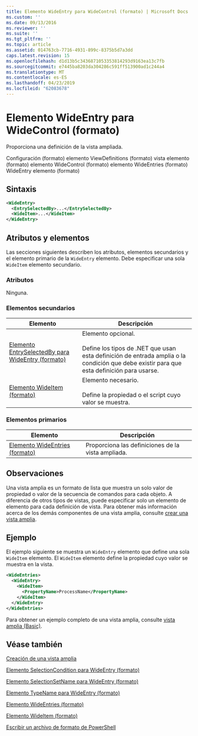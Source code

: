 ```yaml
---
title: Elemento WideEntry para WideControl (formato) | Microsoft Docs
ms.custom: ''
ms.date: 09/13/2016
ms.reviewer: ''
ms.suite: ''
ms.tgt_pltfrm: ''
ms.topic: article
ms.assetid: 014763cb-7716-4931-899c-8375b5d7a3dd
caps.latest.revision: 15
ms.openlocfilehash: d1d13b5c3436871053353814293d9163ea13c7fb
ms.sourcegitcommit: e7445ba8203da304286c591ff513900ad1c244a4
ms.translationtype: MT
ms.contentlocale: es-ES
ms.lasthandoff: 04/23/2019
ms.locfileid: "62083678"
---
```

# <a name="wideentry-element-for-widecontrol-format"></a>Elemento WideEntry para WideControl (formato)

Proporciona una definición de la vista ampliada.

Configuración (formato) elemento ViewDefinitions (formato) vista elemento (formato) elemento WideControl (formato) elemento WideEntries (formato) WideEntry elemento (formato)

## <a name="syntax"></a>Sintaxis

```xml
<WideEntry>
  <EntrySelectedBy>...</EntrySelectedBy>
  <WideItem>...</WideItem>
</WideEntry>
```

## <a name="attributes-and-elements"></a>Atributos y elementos

Las secciones siguientes describen los atributos, elementos secundarios y el elemento primario de la `WideEntry` elemento. Debe especificar una sola `WideItem` elemento secundario.

### <a name="attributes"></a>Atributos

Ninguna.

### <a name="child-elements"></a>Elementos secundarios

|Elemento|Descripción|
|-------------|-----------------|
|[Elemento EntrySelectedBy para WideEntry (formato)](./entryselectedby-element-for-wideentry-format.md)|Elemento opcional.<br /><br /> Define los tipos de .NET que usan esta definición de entrada amplia o la condición que debe existir para que esta definición para usarse.|
|[Elemento WideItem (formato)](./wideitem-element-for-widecontrol-format.md)|Elemento necesario.<br /><br /> Define la propiedad o el script cuyo valor se muestra.|

### <a name="parent-elements"></a>Elementos primarios

|Elemento|Descripción|
|-------------|-----------------|
|[Elemento WideEntries (formato)](./wideentries-element-for-widecontrol-format.md)|Proporciona las definiciones de la vista ampliada.|

## <a name="remarks"></a>Observaciones

Una vista amplia es un formato de lista que muestra un solo valor de propiedad o valor de la secuencia de comandos para cada objeto. A diferencia de otros tipos de vistas, puede especificar solo un elemento de elemento para cada definición de vista. Para obtener más información acerca de los demás componentes de una vista amplia, consulte [crear una vista amplia](./creating-a-wide-view.md).

## <a name="example"></a>Ejemplo

El ejemplo siguiente se muestra un `WideEntry` elemento que define una sola `WideItem` elemento. El `WideItem` elemento define la propiedad cuyo valor se muestra en la vista.

```xml
<WideEntries>
  <WideEntry>
    <WideItem>
      <PropertyName>ProcessName</PropertyName>
    </WideItem>
  </WideEntry>
</WideEntries>

```

Para obtener un ejemplo completo de una vista amplia, consulte [vista amplia (Basic)](./wide-view-basic.md).

## <a name="see-also"></a>Véase también

[Creación de una vista amplia](./creating-a-wide-view.md)

[Elemento SelectionCondition para WideEntry (formato)](./selectioncondition-element-for-entryselectedby-for-widecontrol-format.md)

[Elemento SelectionSetName para WideEntry (formato)](./selectionsetname-element-for-entryselectedby-for-widecontrol-format.md)

[Elemento TypeName para WideEntry (formato)](./typename-element-for-entryselectedby-for-wideentry-format.md)

[Elemento WideEntries (formato)](./wideentries-element-for-widecontrol-format.md)

[Elemento WideItem (formato)](./wideitem-element-for-widecontrol-format.md)

[Escribir un archivo de formato de PowerShell](./writing-a-powershell-formatting-file.md)
